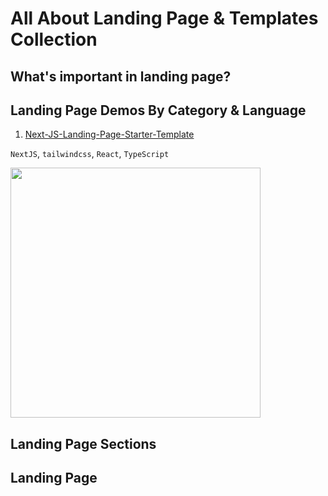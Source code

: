 # All About Landing Page & Templates Collection

## What's important in landing page?





## Landing Page Demos By Category & Language

1. [Next-JS-Landing-Page-Starter-Template](https://github.com/ixartz/Next-JS-Landing-Page-Starter-Template)

`NextJS`, `tailwindcss`, `React`, `TypeScript`

<img src="https://github.com/ixartz/Next-JS-Landing-Page-Starter-Template/raw/master/public/assets/images/nextjs-landing-page-screenshot.png?raw=true" style="width: 400px" />




## Landing Page Sections



## Landing Page 